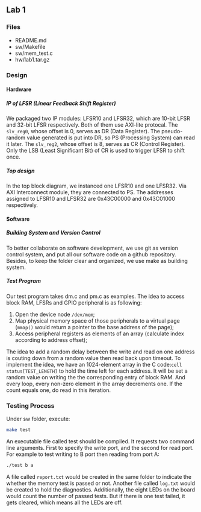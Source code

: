 Lab 1
-----

### Files

- README.md
- sw/Makefile
- sw/mem\_test.c
- hw/lab1.tar.gz

### Design

#### Hardware

##### IP of LFSR (Linear Feedback Shift Register)

We packaged two IP modules: LFSR10 and LFSR32, which are 10-bit LFSR and 32-bit LFSR respectively.
Both of them use AXI-lite protocal.
The `slv_reg0`, whose offset is 0, serves as DR (Data Register).
The pseudo-random value generated is put into DR, so PS (Processing System) can read it later.
The `slv_reg2`, whose offset is 8, serves as CR (Control Register).
Only the LSB (Least Significant Bit) of CR is used to trigger LFSR to shift once.

##### Top design

In the top block diagram, we instanced one LFSR10 and one LFSR32.
Via AXI Interconnect module, they are connected to PS.
The addresses assigned to LFSR10 and LFSR32 are 0x43C00000 and 0x43C01000 respectively.

#### Software

##### Building System and Version Control

To better collaborate on software development, we use git as version control system, and put all our software code on a github repository.
Besides, to keep the folder clear and organized, we use make as building system.

##### Test Program

Our test program takes dm.c and pm.c as examples.
The idea to access block RAM, LFSRs and GPIO peripheral is as following:

1. Open the device node `/dev/mem`;
2. Map physical memory space of those peripherals to a virtual page (`mmap()` would return a pointer to the base address of the page);
3. Access peripheral registers as elements of an array (calculate index according to address offset);

The idea to add a random delay between the write and read on one address is couting down from a random value then read back upon timeout.
To implement the idea, we have an 1024-element array in the C code:`cell status[TEST_LENGTH]` to hold the time left for each address.
It will be set a random value on writing the the corresponding entry of block RAM.
And every loop, every non-zero element in the array decrements one.
If the count equals one, do read in this iteration.

### Testing Process

Under sw folder, execute:
``` bash
make test
```
An executable file called test should be compiled.
It requests two command line arguments.
First to specify the write port, and the second for read port.
For example to test writing to B port then reading from port A:
``` bash
./test b a
```

A file called `report.txt` would be created in the same folder to indicate the whether the memory test is passed or not.
Another file called `log.txt` would be created to hold the diagnostics.
Additionally, the eight LEDs on the board would count the number of passed tests.
But if there is one test failed, it gets cleared, which means all the LEDs are off.

